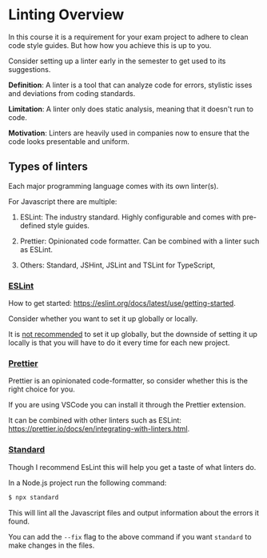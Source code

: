 # Linting Overview

In this course it is a requirement for your exam project to adhere to clean code style guides. But how how you achieve this is up to you. 

Consider setting up a linter early in the semester to get used to its suggestions.

**Definition**: A linter is a tool that can analyze code for errors, stylistic isses and deviations from coding standards. 

**Limitation**: A linter only does static analysis, meaning that it doesn't run to code.

**Motivation**: Linters are heavily used in companies now to ensure that the code looks presentable and uniform. 


## Types of linters

Each major programming language comes with its own linter(s). 

For Javascript there are multiple:

1. ESLint: The industry standard. Highly configurable and comes with pre-defined style guides. 

2. Prettier: Opinionated code formatter. Can be combined with a linter such as ESLint. 

3. Others: Standard, JSHint, JSLint and TSLint for TypeScript, 


### [ESLint](https://eslint.org/)


How to get started: https://eslint.org/docs/latest/use/getting-started.

Consider whether you want to set it up globally or locally.

It is [not recommended](https://eslint.org/docs/latest/use/getting-started#global-install) to set it up globally, but the downside of setting it up locally is that you will have to do it every time for each new project. 


### [Prettier](https://prettier.io/)

Prettier is an opinionated code-formatter, so consider whether this is the right choice for you. 

If you are using VSCode you can install it through the Prettier extension. 

It can be combined with other linters such as ESLint: https://prettier.io/docs/en/integrating-with-linters.html.


### [Standard](https://www.npmjs.com/package/standard)

Though I recommend EsLint this will help you get a taste of what linters do. 

In a Node.js project run the following command:

```bash
$ npx standard
```
This will lint all the Javascript files and output information about the errors it found. 

You can add the `--fix` flag to the above command if you want `standard` to make changes in the files. 

